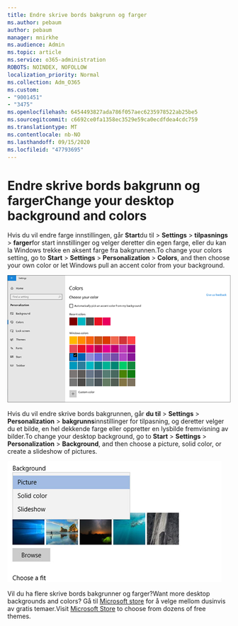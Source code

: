 ```yaml
---
title: Endre skrive bords bakgrunn og farger
ms.author: pebaum
author: pebaum
manager: mnirkhe
ms.audience: Admin
ms.topic: article
ms.service: o365-administration
ROBOTS: NOINDEX, NOFOLLOW
localization_priority: Normal
ms.collection: Adm_O365
ms.custom:
- "9001451"
- "3475"
ms.openlocfilehash: 6454493827ada786f057aec6235978522ab25be5
ms.sourcegitcommit: c6692ce0fa1358ec3529e59ca0ecdfdea4cdc759
ms.translationtype: MT
ms.contentlocale: nb-NO
ms.lasthandoff: 09/15/2020
ms.locfileid: "47793695"
---
```

# <a name="change-your-desktop-background-and-colors"></a><span data-ttu-id="cb94d-102">Endre skrive bords bakgrunn og farger</span><span class="sxs-lookup"><span data-stu-id="cb94d-102">Change your desktop background and colors</span></span>

<span data-ttu-id="cb94d-103">Hvis du vil endre farge innstillingen, går **Start**du til  >  **Settings**  >  **tilpasnings**  >  **farger**for start innstillinger og velger deretter din egen farge, eller du kan la Windows trekke en aksent farge fra bakgrunnen.</span><span class="sxs-lookup"><span data-stu-id="cb94d-103">To change your colors setting, go to **Start** > **Settings** > **Personalization** > **Colors**, and then choose your own color or let Windows pull an accent color from your background.</span></span>

![Tilpasse fargene i Windows.](media/windows-personalization-colors.png)

<span data-ttu-id="cb94d-105">Hvis du vil endre skrive bords bakgrunnen, går **du til**  >  **Settings**  >  **Personalization**  >  **bakgrunns**innstillinger for tilpasning, og deretter velger du et bilde, en hel dekkende farge eller oppretter en lysbilde fremvisning av bilder.</span><span class="sxs-lookup"><span data-stu-id="cb94d-105">To change your desktop background, go to **Start** > **Settings** > **Personalization** > **Background**, and then choose a picture, solid color, or create a slideshow of pictures.</span></span> 

![Endre skrive bords bakgrunnen i Windows.](media/windows-desktop-background.png)

<span data-ttu-id="cb94d-107">Vil du ha flere skrive bords bakgrunner og farger?</span><span class="sxs-lookup"><span data-stu-id="cb94d-107">Want more desktop backgrounds and colors?</span></span> <span data-ttu-id="cb94d-108">Gå til [Microsoft store](https://www.microsoft.com/store/collections/windowsthemes) for å velge mellom dusinvis av gratis temaer.</span><span class="sxs-lookup"><span data-stu-id="cb94d-108">Visit [Microsoft Store](https://www.microsoft.com/store/collections/windowsthemes) to choose from dozens of free themes.</span></span>
